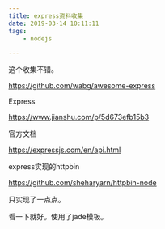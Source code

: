 ```yaml
---
title: express资料收集
date: 2019-03-14 10:11:11
tags:
	- nodejs

---
```






这个收集不错。

https://github.com/wabg/awesome-express

Express

https://www.jianshu.com/p/5d673efb15b3

官方文档

https://expressjs.com/en/api.html



express实现的httpbin

https://github.com/sheharyarn/httpbin-node

只实现了一点点。

看一下就好。使用了jade模板。

